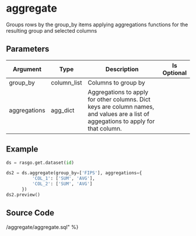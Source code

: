 

# aggregate

Groups rows by the group_by items applying aggregations functions for the resulting group and selected columns

## Parameters

|   Argument   |    Type     |                                                             Description                                                             | Is Optional |
| ------------ | ----------- | ----------------------------------------------------------------------------------------------------------------------------------- | ----------- |
| group_by     | column_list | Columns to group by                                                                                                                 |             |
| aggregations | agg_dict    | Aggregations to apply for other columns. Dict keys are column names, and values are a list of aggegations to apply for that column. |             |


## Example

```python
ds = rasgo.get.dataset(id)

ds2 = ds.aggregate(group_by=['FIPS'], aggregations={
          'COL_1': ['SUM', 'AVG'],
          'COL_2': ['SUM', 'AVG']
      })
ds2.preview()
```

## Source Code

/aggregate/aggregate.sql" %}


